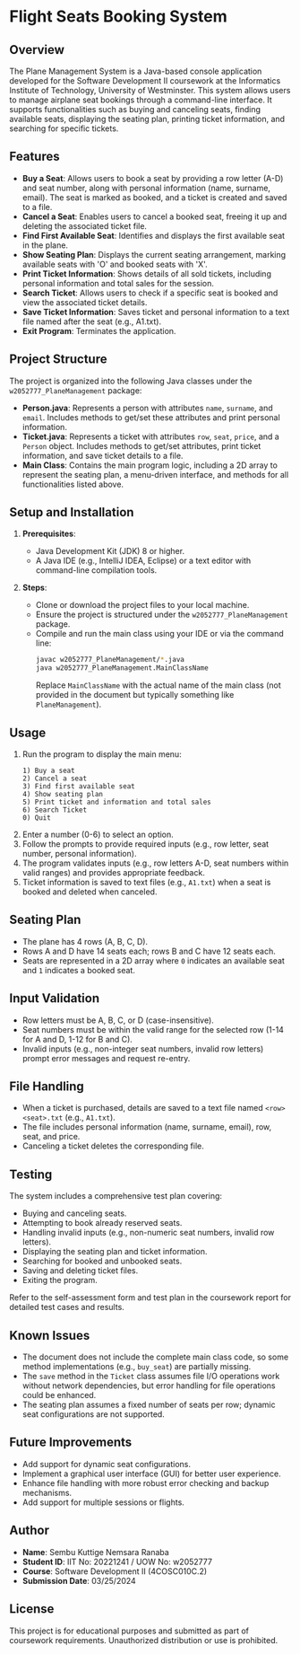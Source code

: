 # Flight Seats Booking System

## Overview
The Plane Management System is a Java-based console application developed for the Software Development II coursework at the Informatics Institute of Technology, University of Westminster. This system allows users to manage airplane seat bookings through a command-line interface. It supports functionalities such as buying and canceling seats, finding available seats, displaying the seating plan, printing ticket information, and searching for specific tickets.

## Features
- **Buy a Seat**: Allows users to book a seat by providing a row letter (A-D) and seat number, along with personal information (name, surname, email). The seat is marked as booked, and a ticket is created and saved to a file.
- **Cancel a Seat**: Enables users to cancel a booked seat, freeing it up and deleting the associated ticket file.
- **Find First Available Seat**: Identifies and displays the first available seat in the plane.
- **Show Seating Plan**: Displays the current seating arrangement, marking available seats with 'O' and booked seats with 'X'.
- **Print Ticket Information**: Shows details of all sold tickets, including personal information and total sales for the session.
- **Search Ticket**: Allows users to check if a specific seat is booked and view the associated ticket details.
- **Save Ticket Information**: Saves ticket and personal information to a text file named after the seat (e.g., A1.txt).
- **Exit Program**: Terminates the application.

## Project Structure
The project is organized into the following Java classes under the `w2052777_PlaneManagement` package:
- **Person.java**: Represents a person with attributes `name`, `surname`, and `email`. Includes methods to get/set these attributes and print personal information.
- **Ticket.java**: Represents a ticket with attributes `row`, `seat`, `price`, and a `Person` object. Includes methods to get/set attributes, print ticket information, and save ticket details to a file.
- **Main Class**: Contains the main program logic, including a 2D array to represent the seating plan, a menu-driven interface, and methods for all functionalities listed above.

## Setup and Installation
1. **Prerequisites**:
   - Java Development Kit (JDK) 8 or higher.
   - A Java IDE (e.g., IntelliJ IDEA, Eclipse) or a text editor with command-line compilation tools.

2. **Steps**:
   - Clone or download the project files to your local machine.
   - Ensure the project is structured under the `w2052777_PlaneManagement` package.
   - Compile and run the main class using your IDE or via the command line:
     ```bash
     javac w2052777_PlaneManagement/*.java
     java w2052777_PlaneManagement.MainClassName
     ```
     Replace `MainClassName` with the actual name of the main class (not provided in the document but typically something like `PlaneManagement`).

## Usage
1. Run the program to display the main menu:
   ```
   1) Buy a seat
   2) Cancel a seat
   3) Find first available seat
   4) Show seating plan
   5) Print ticket and information and total sales
   6) Search Ticket
   0) Quit
   ```
2. Enter a number (0-6) to select an option.
3. Follow the prompts to provide required inputs (e.g., row letter, seat number, personal information).
4. The program validates inputs (e.g., row letters A-D, seat numbers within valid ranges) and provides appropriate feedback.
5. Ticket information is saved to text files (e.g., `A1.txt`) when a seat is booked and deleted when canceled.

## Seating Plan
- The plane has 4 rows (A, B, C, D).
- Rows A and D have 14 seats each; rows B and C have 12 seats each.
- Seats are represented in a 2D array where `0` indicates an available seat and `1` indicates a booked seat.

## Input Validation
- Row letters must be A, B, C, or D (case-insensitive).
- Seat numbers must be within the valid range for the selected row (1-14 for A and D, 1-12 for B and C).
- Invalid inputs (e.g., non-integer seat numbers, invalid row letters) prompt error messages and request re-entry.

## File Handling
- When a ticket is purchased, details are saved to a text file named `<row><seat>.txt` (e.g., `A1.txt`).
- The file includes personal information (name, surname, email), row, seat, and price.
- Canceling a ticket deletes the corresponding file.

## Testing
The system includes a comprehensive test plan covering:
- Buying and canceling seats.
- Attempting to book already reserved seats.
- Handling invalid inputs (e.g., non-numeric seat numbers, invalid row letters).
- Displaying the seating plan and ticket information.
- Searching for booked and unbooked seats.
- Saving and deleting ticket files.
- Exiting the program.

Refer to the self-assessment form and test plan in the coursework report for detailed test cases and results.

## Known Issues
- The document does not include the complete main class code, so some method implementations (e.g., `buy_seat`) are partially missing.
- The `save` method in the `Ticket` class assumes file I/O operations work without network dependencies, but error handling for file operations could be enhanced.
- The seating plan assumes a fixed number of seats per row; dynamic seat configurations are not supported.

## Future Improvements
- Add support for dynamic seat configurations.
- Implement a graphical user interface (GUI) for better user experience.
- Enhance file handling with more robust error checking and backup mechanisms.
- Add support for multiple sessions or flights.

## Author
- **Name**: Sembu Kuttige Nemsara Ranaba
- **Student ID**: IIT No: 20221241 / UOW No: w2052777
- **Course**: Software Development II (4COSC010C.2)
- **Submission Date**: 03/25/2024

## License
This project is for educational purposes and submitted as part of coursework requirements. Unauthorized distribution or use is prohibited.
